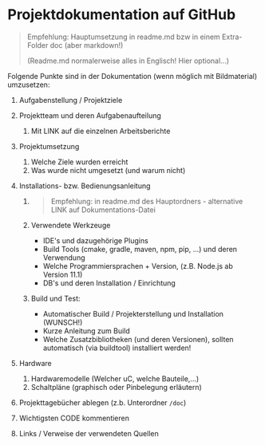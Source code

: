 # Projektdokumentation auf GitHub

> Empfehlung:  Hauptumsetzung in readme.md bzw in einem Extra-Folder doc (aber markdown!)
>
> (Readme.md normalerweise alles in Englisch! Hier optional...)

Folgende Punkte sind in der Dokumentation (wenn möglich mit Bildmaterial) umzusetzen:

1. Aufgabenstellung / Projektziele

2. Projektteam und deren Aufgabenaufteilung

   1. Mit LINK auf die einzelnen Arbeitsberichte

3. Projektumsetzung

   1. Welche Ziele wurden erreicht
   2. Was wurde nicht umgesetzt (und warum nicht)

4. Installations- bzw. Bedienungsanleitung

   1. > Empfehlung: in readme.md des Hauptordners - alternative LINK auf Dokumentations-Datei

   2. Verwendete Werkzeuge

      - IDE's und dazugehörige Plugins
      - Build Tools (cmake, gradle, maven, npm, pip, ...) und deren Verwendung
      - Welche Programmiersprachen + Version, (z.B. Node.js ab Version 11.1)
      - DB's und deren Installation / Einrichtung

   3. Build und Test:

      - Automatischer Build / Projekterstellung und Installation (WUNSCH!)
      - Kurze Anleitung zum Build
      - Welche Zusatzbibliotheken (und deren Versionen), sollten automatisch (via buildtool) installiert werden!

5. Hardware

   1. Hardwaremodelle (Welcher uC, welche Bauteile,...)
   2. Schaltpläne (graphisch oder Pinbelegung erläutern)

6. Projekttagebücher ablegen (z.b. Unterordner `/doc`)

7. Wichtigsten CODE kommentieren

8. Links / Verweise der verwendeten Quellen
